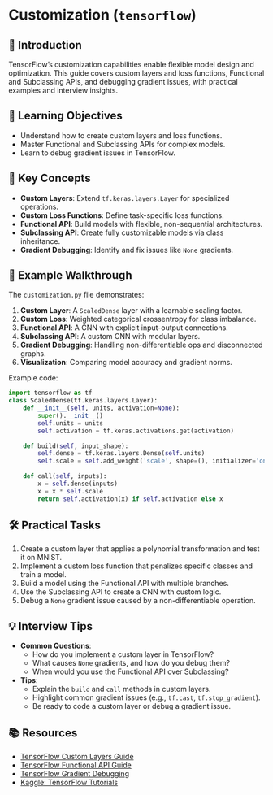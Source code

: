 # Customization (`tensorflow`)

## 📖 Introduction
TensorFlow’s customization capabilities enable flexible model design and optimization. This guide covers custom layers and loss functions, Functional and Subclassing APIs, and debugging gradient issues, with practical examples and interview insights.

## 🎯 Learning Objectives
- Understand how to create custom layers and loss functions.
- Master Functional and Subclassing APIs for complex models.
- Learn to debug gradient issues in TensorFlow.

## 🔑 Key Concepts
- **Custom Layers**: Extend `tf.keras.layers.Layer` for specialized operations.
- **Custom Loss Functions**: Define task-specific loss functions.
- **Functional API**: Build models with flexible, non-sequential architectures.
- **Subclassing API**: Create fully customizable models via class inheritance.
- **Gradient Debugging**: Identify and fix issues like `None` gradients.

## 📝 Example Walkthrough
The `customization.py` file demonstrates:
1. **Custom Layer**: A `ScaledDense` layer with a learnable scaling factor.
2. **Custom Loss**: Weighted categorical crossentropy for class imbalance.
3. **Functional API**: A CNN with explicit input-output connections.
4. **Subclassing API**: A custom CNN with modular layers.
5. **Gradient Debugging**: Handling non-differentiable ops and disconnected graphs.
6. **Visualization**: Comparing model accuracy and gradient norms.

Example code:
```python
import tensorflow as tf
class ScaledDense(tf.keras.layers.Layer):
    def __init__(self, units, activation=None):
        super().__init__()
        self.units = units
        self.activation = tf.keras.activations.get(activation)
    
    def build(self, input_shape):
        self.dense = tf.keras.layers.Dense(self.units)
        self.scale = self.add_weight('scale', shape=(), initializer='ones', trainable=True)
    
    def call(self, inputs):
        x = self.dense(inputs)
        x = x * self.scale
        return self.activation(x) if self.activation else x
```

## 🛠️ Practical Tasks
1. Create a custom layer that applies a polynomial transformation and test it on MNIST.
2. Implement a custom loss function that penalizes specific classes and train a model.
3. Build a model using the Functional API with multiple branches.
4. Use the Subclassing API to create a CNN with custom logic.
5. Debug a `None` gradient issue caused by a non-differentiable operation.

## 💡 Interview Tips
- **Common Questions**:
  - How do you implement a custom layer in TensorFlow?
  - What causes `None` gradients, and how do you debug them?
  - When would you use the Functional API over Subclassing?
- **Tips**:
  - Explain the `build` and `call` methods in custom layers.
  - Highlight common gradient issues (e.g., `tf.cast`, `tf.stop_gradient`).
  - Be ready to code a custom layer or debug a gradient issue.

## 📚 Resources
- [TensorFlow Custom Layers Guide](https://www.tensorflow.org/guide/keras/custom_layers_and_models)
- [TensorFlow Functional API Guide](https://www.tensorflow.org/guide/keras/functional_api)
- [TensorFlow Gradient Debugging](https://www.tensorflow.org/guide/autodiff)
- [Kaggle: TensorFlow Tutorials](https://www.kaggle.com/learn/intro-to-deep-learning)